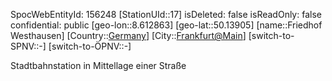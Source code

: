 ﻿---
location: [50.13905,8.612863]
type: Station
tags:
- geo/Station

---
SpocWebEntityId: 156248
[StationUId::17]
isDeleted: false
isReadOnly: false
confidential: public
[geo-lon::8.612863]
[geo-lat::50.13905]
[name::Friedhof Westhausen]
[Country::[Germany](geo/Continent/Europe/Germany.md)]
[City::[Frankfurt@Main](geo/Continent/Europe/Germany/Hessen/Frankfurt@Main.md)]
[switch-to-SPNV::-]
[switch-to-ÖPNV::-]

Stadtbahnstation in Mittellage einer Straße
